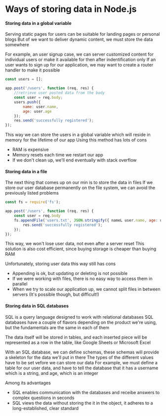 # Ways of storing data in Node.js

#### Storing data in a global variable
Serving static pages for users can be suitable for landing pages or personal blogs
But of we want to deliver dynamic content, we must store the data somewhere

For example, an user signup case, we can server customized content for individual users or make it available for then after indentification only
If an user wants to sign up for our application, we may want to create a router handler to make it possible
```javascript
const users = [];

app.post('/users', function (req, res) {
	//retrieve user posted data from the body
	const user = req.body;
	users.push({
		name: user.name,
		age: user.age
	});
	res.send('successfully registered');
});
```
This way we can store the users in a global variable which will reside in memory for the lifetime of our app
Using this method has lots of cons
- RAM is expensive
- Memory resets each time we restart our app
- If we don't clean up, we'll end eventually with stack overflow


#### Storing data in a file
The next thing that comes up on our min is to store the data in files
If we store our user database permanently on the file system, we can avoid the previously listed problems
```javascript
const fs = require('fs');

app.post('/users', function (req, res) {
	const user = req.body
	fs.appendFile('users.txt', JSON.stringify({ nameL user.name, age: user.age}), (err) => {
		res.send('successfully registered');
	});
});
```
This way, we won't lose user data, not even after a server reset
This solution is also cost efficient, since buying storage is cheaper than buying RAM

Unfortunately, storing user data this way still has cons
- Appending is ok, but updating or deleting is not possible
- If we were working with files, there is no easy way to access them in parallel
- When we try to scale our application up, we cannot split files in between servers (It's possible though, but difficult!)


#### Storing data in SQL databases
SQL is a query language designed to work with relational databases
SQL databases have a couple of flavors depending on the product we're using, but the fundamentals are the same in each of them

The data itself will be stored in tables, and each inserted piece will be represented as a row in the table, like Google Sheets or Microsoft Excel

With an SQL database, we can define schemas, these schemas will provide a skeleton for the data we'll put in there
The types of the different values have to be set vefore we can store our data
For example, we must define a table for our user data, and have to tell the database that it has a username which is a string, and age, which is an integer

Among its advantages
- SQL enables communication with the databases and receibe answers to complex questions in seconds
- SQL views the data without storing the it in the object, it adheres to a long-established, clear standard
